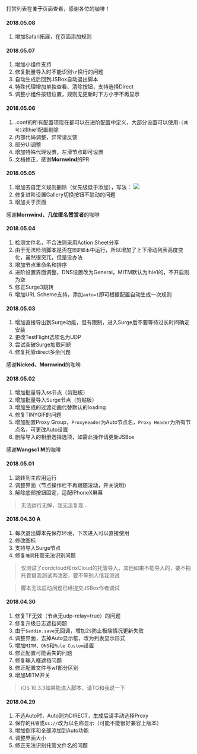 打赏列表在**关于**页面查看，感谢各位的咖啡！

#### 2018.05.08
1. 增加Safari拓展，在页面添加规则

#### 2018.05.07
1. 增加小组件支持
2. 修复批量导入时不能识别``\r``换行的问题
3. 自动生成后回到JSBox自动退出脚本
4. 特殊代理增加单独查看、清除按钮，支持选择Direct
5. 调整小组件按钮位置，规则无更新时下方小字不再显示

#### 2018.05.06
1. .conf的所有配置项现在都可以在进阶配置中定义，大部分设置可以使用``-(减号)``对lhie1配置剔除
2. 内部代码调整，异常请反馈
3. 部分UI调整
4. 增加特殊代理设置，左滑节点即可设置
5. 文档修正，感谢**Mornwind**的PR

#### 2018.05.05
1. 增加去自定义规则删除（优先级低于添加），写法：
    ![](https://github.com/Fndroid/jsbox_script/blob/master/imgs/Rules-lhie1_pre2.jpg?raw=true)
2. 修复进阶设置Gallery切换按钮不联动的问题
3. 增加关于页面
    
 感谢**Mornwind、几位匿名赞赏者**的咖啡

#### 2018.05.04
1. 检测文件名，不合法则采用Action Sheet分享
2. 由于无法检测脚本是否在``固定脚本``中运行，所以增加了上下滑动列表高度变化，虽然很突兀，但是没办法
3. 增加节点重命名和排序
4. 进阶设置界面调整，DNS设置改为General，MITM默认为lhie1的，不开启则为空
5. 修正Surge3跳转
6. 增加URL Scheme支持，添加``auto=1``即可根据配置自动生成一次规则

#### 2018.05.03
1. 增加直接导出到Surge功能，但有限制，进入Surge后不要等待过长时间确定安装
2. 更改TestFlight选项名为UDP
3. 尝试突破Surge加载问题
4. 修复托管direct多余问题

 感谢**Nicked、Mornwind**的咖啡

#### 2018.05.02

1. 增加批量导入ss节点（剪贴板）
2. 增加批量导入Surge节点（剪贴板）
3. 增加生成的过渡动画代替默认的loading
4. 修复TINYGIF的问题
5. 增加配置Proxy Group，``ProxyHeader``为Auto节点名，``Proxy Header``为所有节点名，可更改Auto设置
6. 删除导入的相册选择选项，如需此操作请更新JSBox

 感谢**Wangsc1 M**的咖啡

#### 2018.05.01

1. 跳转到主应用运行
2. 调整界面（节点操作栏不再跟随滚动，开关说明）
3. 解除底部按钮固定，适配iPhoneX屏幕

> 无法运行无解，我无法复现...

#### 2018.04.30 A

1. 每次退出脚本先保存环境，下次进入可以直接使用
2. 修改图标
3. 支持导入Surge节点
4. 修复``墙洞``托管无法识别问题

> 仅测试了cordcloud和rixCloud的托管导入，其他如果不能导入的，要不把托管借我测试再改密，要不等别人借我测试

> 脚本无法启动问题已经提交JSBox作者调试

#### 2018.04.30

1. 修复TF无效（节点无udp-relay=true）的问题
2. 修复升级日志遮挡问题
3. 由于``$addin.save``无回调，增加2s防止极端情况更新失败
4. 调整界面，去掉Auto显示框，改为列表显示形式
5. 增加``MITM``、``DNS``和``Rule Custom``设置
6. 修正配置可能丢失的问题
7. 修复输入框遮挡问题
8. 修正配置文件与wf部分区别
9. 增加MITM开关

> iOS 10.3.3如果能进入脚本，请TG和我说一下

#### 2018.04.29

1. 不选Auto时，Auto则为DIRECT，生成后请手动选择Proxy
2. 保存的``托管``或``ss://``改为以名称显示（可能不能很好兼容上版本）
3. 增加倒序和全部添加到Auto功能
3. 调整界面大小
4. 修正无法识别托管文件名的问题